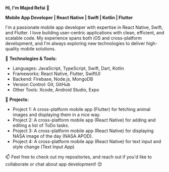 **Hi, I'm Majed Refai** 👋

**Mobile App Developer | React Native | Swift | Kotlin | Flutter**

I'm a passionate mobile app developer with expertise in React Native, Swift, and Flutter. I love building user-centric applications with clean, efficient, and scalable code. My experience spans both iOS and cross-platform development, and I'm always exploring new technologies to deliver high-quality mobile solutions.

🔧 **Technologies & Tools:**
- Languages: JavaScript, TypeScript, Swift, Dart, Kotlin
- Frameworks: React Native, Flutter, SwiftUI
- Backend: Firebase, Node.js, MongoDB
- Version Control: Git, GitHub
- Other Tools: Xcode, Android Studio, Expo

🚀 **Projects:**
- Project 1: A cross-platform mobile app (Flutter) for fetching animal images and displaying them in a nice way.
- Project 2: A cross-platform mobile app (React Native) for adding and editing a list of ToDo tasks.
- Project 3: A cross-platform mobile app (React Native) for displaying NASA image of the day (NASA APOD).
- Project 4: A cross-platform mobile app (React Native) for text input and style change (Text Input App)

📫 Feel free to check out my repositories, and reach out if you'd like to collaborate or chat about app development! 😊

<!---
majdref/majdref is a ✨ special ✨ repository because its `README.md` (this file) appears on your GitHub profile.
You can click the Preview link to take a look at your changes.
--->
